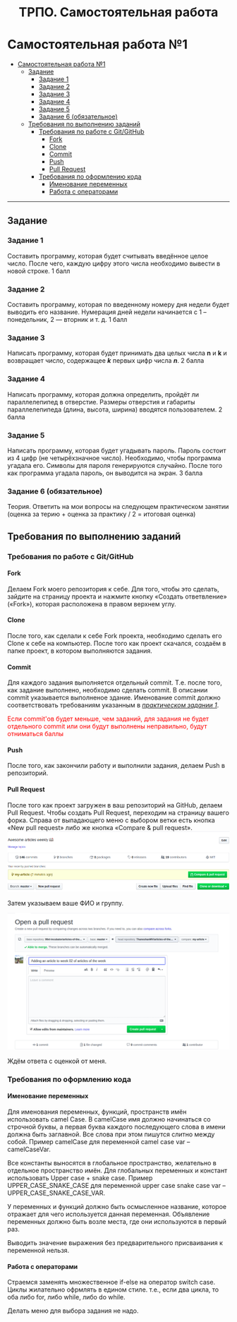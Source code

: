 <h1 align = 'center' >ТРПО. Самостоятельная работа</h1>

# Самостоятельная работа №1

- [Самостоятельная работа №1](#самостоятельная-работа-1)
  - [Задание](#задание)
    - [Задание 1](#задание-1)
    - [Задание 2](#задание-2)
    - [Задание 3](#задание-3)
    - [Задание 4](#задание-4)
    - [Задание 5](#задание-5)
    - [Задание 6 (обязательное)](#задание-6-обязательное)
  - [Требования по выполнению заданий](#требования-по-выполнению-заданий)
    - [Требования по работе с Git/GitHub](#требования-по-работе-с-gitgithub)
      - [Fork](#fork)
      - [Clone](#clone)
      - [Commit](#commit)
      - [Push](#push)
      - [Pull Request](#pull-request)
    - [Требования по оформлению кода](#требования-по-оформлению-кода)
      - [Именование переменных](#именование-переменных)
      - [Работа с операторами](#работа-с-операторами)

---

## Задание 

### Задание 1

Составить программу, которая будет считывать введённое целое число. После чего, каждую цифру этого числа необходимо вывести в новой строке. 1 балл

### Задание 2

Составить программу, которая по введенному номеру дня недели будет выводить его название. Нумерация дней недели начинается с 1 – понедельник, 2 — вторник и т. д. 1 балл 

### Задание 3

Написать программу, которая будет принимать два целых числа **n** и **k** и возвращает число, содержащее ***k*** первых цифр числа ***n***. 2 балла 

### Задание 4

Написать программу, которая должна определить, пройдёт ли параллелепипед в отверстие. Размеры отверстия и габариты параллелепипеда (длина, высота, ширина) вводятся пользователем. 2 балла 

### Задание 5

Написать программу, которая будет угадывать пароль. Пароль состоит из 4 цифр (не четырёхзначное число). Необходимо, чтобы программа угадала его. Символы для пароля генерируются случайно. После того как программа угадала пароль, он выводится на экран. 3 балла

### Задание 6 (обязательное)

Теория. Ответить на мои вопросы на следующем практическом занятии (оценка за терию + оценка за практику / 2 = итоговая оценка)

## Требования по выполнению заданий

### Требования по работе с Git/GitHub

#### Fork

Делаем Fork моего репозитория к себе. Для того, чтобы это сделать, зайдите на страницу проекта и нажмите кнопку «Создать ответвление» («Fork»), которая расположена в правом верхнем углу.

#### Clone

После того, как сделали к себе Fork проекта, необходимо сделать его Clone к себе на компьютер. После того как проект скачался, создаём в папке проект, в котором выполняются задания.

#### Commit

Для каждого задания выполняется отдельный commit. Т.е. после того, как задание выполнено, необходимо сделать commit. В описании commit указывается выполненое здание. Именование commit должно соответствовать требованиям указанным в *[практическом задании 1](https://github.com/Virotor/SDT/blob/main/Task-1.md#%D1%82%D1%80%D0%B5%D0%B1%D0%BE%D0%B2%D0%B0%D0%BD%D0%B8%D1%8F-%D0%BF%D0%BE-%D0%B8%D0%BC%D0%B5%D0%BD%D0%BE%D0%B2%D0%B0%D0%BD%D0%B8%D1%8E-commit)*.

<p style="color : red">Если commit'ов будет меньше, чем заданий, для задания не будет отдельного commit или они будут выполнены неправильно, будут отниматься баллы<p>

#### Push 

После того, как закончили работу и выполнили задания, делаем Push в репозиторий.

#### Pull Request

После того как проект загружен в ваш репозиторий на GitHub, делаем Pull Request. 
Чтобы создать Pull Request, переходим на страницу вашего форка. Справа от выпадающего меню с выбором ветки есть кнопка «New pull request» либо же кнопка «Compare & pull request».
![](compare.png)

Затем указываем ваше ФИО и группу.

![](pullRequest-1.png)

 Ждём ответа с оценкой от меня. 

### Требования по оформлению кода

#### Именование переменных

Для именования переменных, функций, пространств имён использовать camel Case. В camelCase имя должно начинаться со строчной буквы, а первая буква каждого последующего слова в имени должна быть заглавной. Все слова при этом пишутся слитно между собой.
Пример camelCase для переменной camel case var – camelCaseVar.

Все константы выносятся в глобальное пространство, желательно в отдельное пространство имён. Для глобальных переменных и констант использовать Upper case + snake case. 
Пример UPPER_CASE_SNAKE_CASE для переменной upper case snake case var – UPPER_CASE_SNAKE_CASE_VAR.

У переменных и функций должно быть осмысленное название, которое отражает для чего используется данная переменная. Объявление переменных должно быть возле места, где они используются в первый раз.

Выводить значение выражения без предварительного присваивания к переменной нельзя.

#### Работа с операторами

Страемся заменять множественное if-else на оператор switch case. Циклы жилательно офрмлять в едином стиле. т.е., если два цикла, то оба либо for, либо while, либо do while.

Делать меню для выбора задания не надо.


